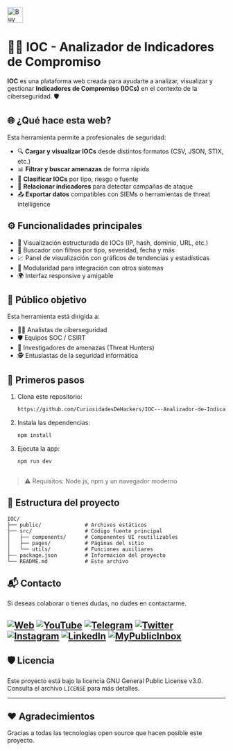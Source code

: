<a href='https://ko-fi.com/O4O3W3IIA' target='_blank'>
  <img height='36' style='border:0px;height:36px;' src='https://storage.ko-fi.com/cdn/kofi5.png?v=6' border='0' alt='Buy Me a Coffee at ko-fi.com' />
</a>

# 🕵️‍♂️ IOC - Analizador de Indicadores de Compromiso

**IOC** es una plataforma web creada para ayudarte a analizar, visualizar y gestionar **Indicadores de Compromiso (IOCs)** en el contexto de la ciberseguridad. 🛡️

## 🌐 ¿Qué hace esta web?

Esta herramienta permite a profesionales de seguridad:

- 🔍 **Cargar y visualizar IOCs** desde distintos formatos (CSV, JSON, STIX, etc.)
- 📊 **Filtrar y buscar amenazas** de forma rápida
- 🧠 **Clasificar IOCs** por tipo, riesgo o fuente
- 🔗 **Relacionar indicadores** para detectar campañas de ataque
- 📤 **Exportar datos** compatibles con SIEMs o herramientas de threat intelligence

## ⚙️ Funcionalidades principales

- 🧾 Visualización estructurada de IOCs (IP, hash, dominio, URL, etc.)
- 🔎 Buscador con filtros por tipo, severidad, fecha y más
- 📈 Panel de visualización con gráficos de tendencias y estadísticas
- 🧩 Modularidad para integración con otros sistemas
- 🌍 Interfaz responsive y amigable

## 👥 Público objetivo

Esta herramienta está dirigida a:

- 🧑‍💻 Analistas de ciberseguridad
- 🛡️ Equipos SOC / CSIRT
- 🧪 Investigadores de amenazas (Threat Hunters)
- 🕵️ Entusiastas de la seguridad informática

## 🚀 Primeros pasos

1. Clona este repositorio:
   ```bash
   https://github.com/CuriosidadesDeHackers/IOC---Analizador-de-Indicadores-de-Compromiso.git

2. Instala las dependencias:

   ```bash
   npm install
   

3. Ejecuta la app:

   ```bash
   npm run dev
  

> ⚠️ Requisitos: Node.js, npm y un navegador moderno

## 📁 Estructura del proyecto

```
IOC/
├── public/              # Archivos estáticos
├── src/                 # Código fuente principal
│   ├── components/      # Componentes UI reutilizables
│   ├── pages/           # Páginas del sitio
│   └── utils/           # Funciones auxiliares
├── package.json         # Información del proyecto
└── README.md            # Este archivo
```

## 📬 Contacto

Si deseas colaborar o tienes dudas, no dudes en contactarme.

[![Web](https://img.shields.io/badge/Sitio_Web-009ee1?style=for-the-badge&logo=Firefox&logoColor=white)](https://www.curiosidadesdehackers.com)
[![YouTube](https://img.shields.io/badge/-YouTube-FF0000?style=for-the-badge&logo=youtube&logoColor=white)](https://www.youtube.com/channel/UCyFq3OKciq3VMNpTmzV1XTA)
[![Telegram](https://img.shields.io/badge/-Telegram-2CA5E0?style=for-the-badge&logo=telegram&logoColor=white)](https://t.me/CuriosidadesDeHackers)
[![Twitter](https://img.shields.io/badge/-Twitter-1DA1F2?style=for-the-badge&logo=twitter&logoColor=white)](https://twitter.com/HackersCuriosos)
[![Instagram](https://img.shields.io/badge/-Instagram-E4405F?style=for-the-badge&logo=instagram&logoColor=white)](https://www.instagram.com/curiosidadesdehackers/)
[![LinkedIn](https://img.shields.io/badge/-LinkedIn-0077B5?style=for-the-badge&logo=linkedin&logoColor=white)](https://es.linkedin.com/in/manuel-mart%C3%ADnez-curiosidades-de-hackers-55b245289)
[![MyPublicInbox](https://img.shields.io/badge/-MyPublicInbox-FFA500?style=for-the-badge&logo=mail.ru&logoColor=white)](https://www.mypublicinbox.com/CuriosidadesDeHackers)
---

## 🛡️ Licencia

Este proyecto está bajo la licencia GNU General Public License v3.0. Consulta el archivo `LICENSE` para más detalles.

---

## ❤️ Agradecimientos

Gracias a todas las tecnologías open source que hacen posible este proyecto.
